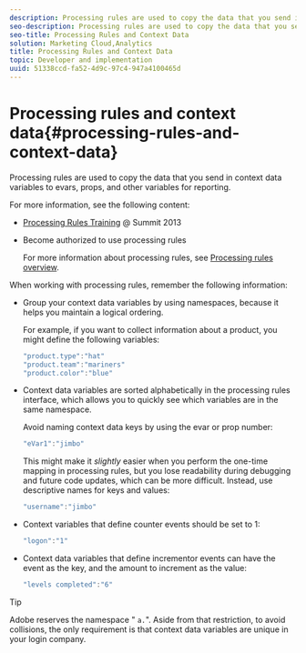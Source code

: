 ```yaml
---
description: Processing rules are used to copy the data that you send in context data variables to evars, props, and other variables for reporting.
seo-description: Processing rules are used to copy the data that you send in context data variables to evars, props, and other variables for reporting.
seo-title: Processing Rules and Context Data
solution: Marketing Cloud,Analytics
title: Processing Rules and Context Data
topic: Developer and implementation
uuid: 51338ccd-fa52-4d9c-97c4-947a4100465d
---
```


# Processing rules and context data{#processing-rules-and-context-data}

Processing rules are used to copy the data that you send in context data variables to evars, props, and other variables for reporting.

 For more information, see the following content:

* [Processing Rules Training](https://tv.adobe.com/embed/1181/16506/) @ Summit 2013 
* Become authorized to use processing rules

  For more information about processing rules, see [Processing rules overview](https://docs.adobe.com/content/help/en/analytics/admin/admin-tools/processing-rules/processing-rules.html).

When working with processing rules, remember the following information:

* Group your context data variables by using namespaces, because it helps you maintain a logical ordering.

  For example, if you want to collect information about a product, you might define the following variables: 

  ```js
  "product.type":"hat" 
  "product.team":"mariners" 
  "product.color":"blue"
  ```

* Context data variables are sorted alphabetically in the processing rules interface, which allows you to quickly see which variables are in the same namespace.

  Avoid naming context data keys by using the evar or prop number:

  ```js
  "eVar1":"jimbo"
  ```

  This might make it *slightly* easier when you perform the one-time mapping in processing rules, but you lose readability during debugging and future code updates, which can be more difficult. Instead, use descriptive names for keys and values:

  ```js
  "username":"jimbo"
  ```

* Context variables that define counter events should be set to 1:

  ```js
  "logon":"1"
  ```

* Context data variables that define incrementor events can have the event as the key, and the amount to increment as the value:

  ```js
  "levels completed":"6"
  ```

>[!TIP]
>
>Adobe reserves the namespace " `a.`". Aside from that restriction, to avoid collisions, the only requirement is that context data variables are unique in your login company.

